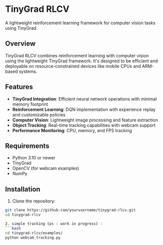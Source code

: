 # TinyGrad RLCV

A lightweight reinforcement learning framework for computer vision tasks using TinyGrad.

## Overview

TinyGrad RLCV combines reinforcement learning with computer vision using the lightweight TinyGrad framework. It's designed to be efficient and deployable on resource-constrained devices like mobile CPUs and ARM-based systems.

## Features

- **TinyGrad Integration**: Efficient neural network operations with minimal memory footprint
- **Reinforcement Learning**: DQN implementation with experience replay and customizable policies
- **Computer Vision**: Lightweight image processing and feature extraction
- **Object Tracking**: Real-time tracking capabilities with webcam support
- **Performance Monitoring**: CPU, memory, and FPS tracking

## Requirements

- Python 3.10 or newer
- TinyGrad
- OpenCV (for webcam examples)
- NumPy

## Installation

1. Clone the repository:
```bash
git clone https://github.com/yourusername/tinygrad-rlcv.git
cd tinygrad-rlcv

2. simple tracking (ps : work in progress) :
```bash
cd tinygrad-rlcv/examples/
python webcam_tracking.py